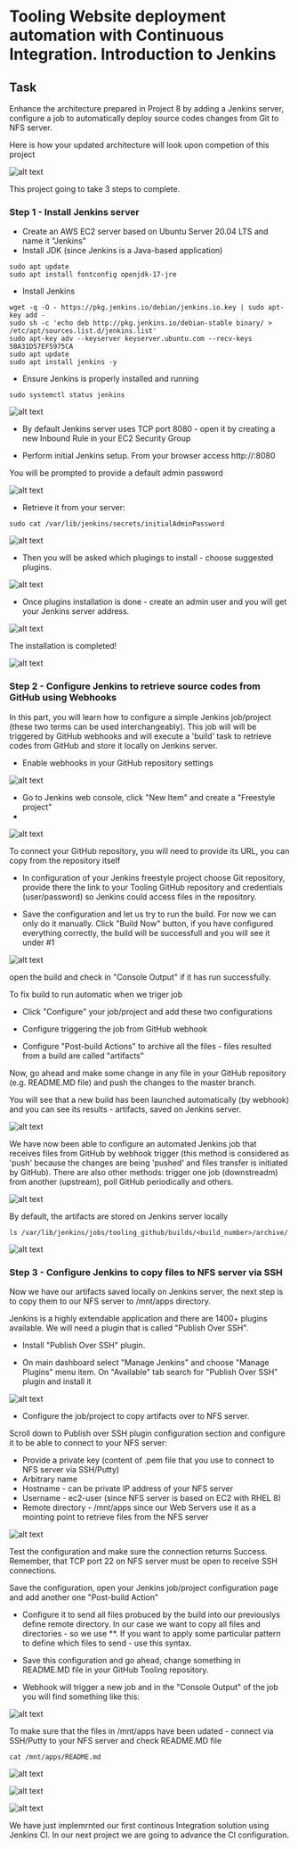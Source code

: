 # Tooling Website deployment automation with Continuous Integration. Introduction to Jenkins

## Task
Enhance the architecture prepared in Project 8 by adding a Jenkins server, configure a job to automatically deploy source codes changes from Git to NFS server.

Here is how your updated architecture will look upon competion of this project

![alt text](IMAGES/image-25-1024x603.png)

This project going to take 3 steps to complete.

### Step 1 - Install Jenkins server

* Create an AWS EC2 server based on Ubuntu Server 20.04 LTS and name it "Jenkins"
* Install JDK (since Jenkins is a Java-based application)

```
sudo apt update
sudo apt install fontconfig openjdk-17-jre
```

* Install Jenkins

```
wget -q -O - https://pkg.jenkins.io/debian/jenkins.io.key | sudo apt-key add - 
sudo sh -c 'echo deb http://pkg.jenkins.io/debian-stable binary/ > /etc/apt/sources.list.d/jenkins.list'
sudo apt-key adv --keyserver keyserver.ubuntu.com --recv-keys 5BA31D57EF5975CA
sudo apt update
sudo apt install jenkins -y
```

* Ensure Jenkins is properly installed and running

```
sudo systemctl status jenkins
```

![alt text](IMAGES/1..png)

* By default Jenkins server uses TCP port 8080 - open it by creating a new Inbound Rule in your EC2 Security Group

* Perform initial Jenkins setup.
From your browser access http://<Jenkins-Server-Public-IP-Address-or-Public-DNS-Name>:8080

You will be prompted to provide a default admin password

![alt text](IMAGES/2.png)

* Retrieve it from your server:
```
sudo cat /var/lib/jenkins/secrets/initialAdminPassword
```
![alt text](IMAGES/3.png)

* Then you will be asked which plugings to install - choose suggested plugins.

![alt text](IMAGES/4.png)

* Once plugins installation is done - create an admin user and you will get your Jenkins server address.
  
![alt text](IMAGES/5.png)

The installation is completed!

![alt text](IMAGES/6.png)

### Step 2 - Configure Jenkins to retrieve source codes from GitHub using Webhooks

In this part, you will learn how to configure a simple Jenkins job/project (these two terms can be used interchangeably). This job will will be triggered by GitHub webhooks and will execute a 'build' task to retrieve codes from GitHub and store it locally on Jenkins server.

* Enable webhooks in your GitHub repository settings

![alt text](IMAGES/7.png)


* Go to Jenkins web console, click "New Item" and create a "Freestyle project"
* 
![alt text](IMAGES/8.png)

To connect your GitHub repository, you will need to provide its URL, you can copy from the repository itself

* In configuration of your Jenkins freestyle project choose Git repository, provide there the link to your Tooling GitHub repository and credentials (user/password) so Jenkins could access files in the repository.

* Save the configuration and let us try to run the build. For now we can only do it manually. Click "Build Now" button, if you have configured everything correctly, the build will be successfull and you will see it under #1

![alt text](IMAGES/9.png)

open the build and check in "Console Output" if it has run successfully.

To fix build to run automatic when we triger job

* Click "Configure" your job/project and add these two configurations

* Configure triggering the job from GitHub webhook

* Configure "Post-build Actions" to archive all the files - files resulted from a build are called "artifacts"

Now, go ahead and make some change in any file in your GitHub repository (e.g. README.MD file) and push the changes to the master branch.

You will see that a new build has been launched automatically (by webhook) and you can see its results - artifacts, saved on Jenkins server.

![alt text](IMAGES/10.png)

We have now been able to configure an automated Jenkins job that receives files from GitHub by webhook trigger (this method is considered as 'push' because the changes are being 'pushed' and files transfer is initiated by GitHub). There are also other methods: trigger one job (downstreadm) from another (upstream), poll GitHub periodically and others.


![alt text](IMAGES/11.png)

By default, the artifacts are stored on Jenkins server locally

```
ls /var/lib/jenkins/jobs/tooling_github/builds/<build_number>/archive/
```

![alt text](IMAGES/12.png)


### Step 3 - Configure Jenkins to copy files to NFS server via SSH

Now we have our artifacts saved locally on Jenkins server, the next step is to copy them to our NFS server to /mnt/apps directory.

Jenkins is a highly extendable application and there are 1400+ plugins available. We will need a plugin that is called "Publish Over SSH".

* Install "Publish Over SSH" plugin.

* On main dashboard select "Manage Jenkins" and choose "Manage Plugins" menu item.
On "Available" tab search for "Publish Over SSH" plugin and install it

![alt text](IMAGES/13.png)

* Configure the job/project to copy artifacts over to NFS server.

Scroll down to Publish over SSH plugin configuration section and configure it to be able to connect to your NFS server:

* Provide a private key (content of .pem file that you use to connect to NFS server via SSH/Putty)
* Arbitrary name
* Hostname - can be private IP address of your NFS server
* Username - ec2-user (since NFS server is based on EC2 with RHEL 8)
* Remote directory - /mnt/apps since our Web Servers use it as a mointing point to retrieve files from the NFS server


![alt text](IMAGES/14.png)

Test the configuration and make sure the connection returns Success. Remember, that TCP port 22 on NFS server must be open to receive SSH connections.

Save the configuration, open your Jenkins job/project configuration page and add another one "Post-build Action"

* Configure it to send all files probuced by the build into our previouslys define remote directory. In our case we want to copy all files and directories - so we use **. If you want to apply some particular pattern to define which files to send - use this syntax.

* Save this configuration and go ahead, change something in README.MD file in your GitHub Tooling repository.

* Webhook will trigger a new job and in the "Console Output" of the job you will find something like this:

![alt text](IMAGES/15.png)

To make sure that the files in /mnt/apps have been udated - connect via SSH/Putty to your NFS server and check README.MD file


```
cat /mnt/apps/README.md
```
![alt text](IMAGES/16.png)



![alt text](IMAGES/17.png)


![alt text](IMAGES/17.png)


We have just implemrnted our first continous Integration solution using Jenkins CI. In our next project we are going to advance the CI configuration.